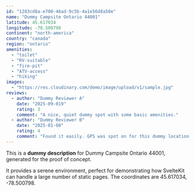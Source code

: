 ```yaml
---
id: "1283cd8a-e700-46ad-9c5b-4a1e56d8a50e"
name: "Dummy Campsite Ontario 44001"
latitude: 45.617034
longitude: -78.500798
continent: "north-america"
country: "canada"
region: "ontario"
amenities:
  - "toilet"
  - "RV-suitable"
  - "fire-pit"
  - "ATV-access"
  - "hiking"
images:
  - "https://res.cloudinary.com/demo/image/upload/v1/sample.jpg"
reviews:
  - author: "Dummy Reviewer A"
    date: "2025-09-019"
    rating: 3
    comment: "A nice, quiet dummy spot with some basic amenities."
  - author: "Dummy Reviewer B"
    date: "2025-01-08"
    rating: 4
    comment: "Found it easily. GPS was spot on for this dummy location."
---
```


This is a **dummy description** for Dummy Campsite Ontario 44001, generated for the proof of concept.

It provides a serene environment, perfect for demonstrating how SvelteKit can handle a large number of static pages. The coordinates are 45.617034, -78.500798.
